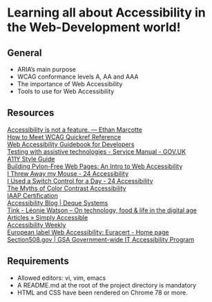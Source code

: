 # Learning all about Accessibility in the Web-Development world!

## General
- ARIA’s main purpose
- WCAG conformance levels A, AA and AAA
- The importance of Web Accessibility
- Tools to use for Web Accessibility

## Resources
[Accessibility is not a feature. — Ethan Marcotte](https://ethanmarcotte.com/wrote/accessibility-is-not-a-feature/)  
[How to Meet WCAG Quickref Reference](https://www.w3.org/WAI/WCAG21/quickref/?versions=2.0)  
[Web Accessibility Guidebook for Developers](https://www.telerik.com/blogs/web-accessibility-guidebook-for-developers?fbclid=IwAR3v8sqaMyuAYfa14dZJpDKqJd-v8qKfaKeEvZJRKTcRIOabNnYGPo4rA7U)  
[Testing with assistive technologies - Service Manual - GOV.UK](https://www.gov.uk/service-manual/technology/testing-with-assistive-technologies)  
[A11Y Style Guide](https://a11y-style-guide.com/style-guide/)  
[Building Pylon-Free Web Pages: An Intro to Web Accessibility](https://engineering.vena.io/2018/10/12/building-pylon-free-web-pages-an-intro-to-web-accessibility/)  
[I Threw Away my Mouse - 24 Accessibility](https://www.24a11y.com/2018/i-threw-away-my-mouse/)  
[I Used a Switch Control for a Day - 24 Accessibility](https://www.24a11y.com/2018/i-used-a-switch-control-for-a-day/)  
[The Myths of Color Contrast Accessibility](https://uxmovement.com/buttons/the-myths-of-color-contrast-accessibility/)  
[IAAP Certification](https://www.accessibilityassociation.org/s/certification)  
[Accessibility Blog | Deque Systems](https://www.deque.com/blog/)  
[Tink - Léonie Watson – On technology, food & life in the digital age](https://tink.uk/)  
[Articles » Simply Accessible](http://simplyaccessible.com/articles/)  
[Accessibility Weekly](https://a11yweekly.com/)  
[European label Web Accessibility: Euracert - Home page](http://www.euracert.org/en/)  
[Section508.gov | GSA Government-wide IT Accessibility Program](https://www.section508.gov/)  

## Requirements
- Allowed editors: vi, vim, emacs
- A README.md at the root of the project directory is mandatory
- HTML and CSS have been rendered on Chrome 78 or more.